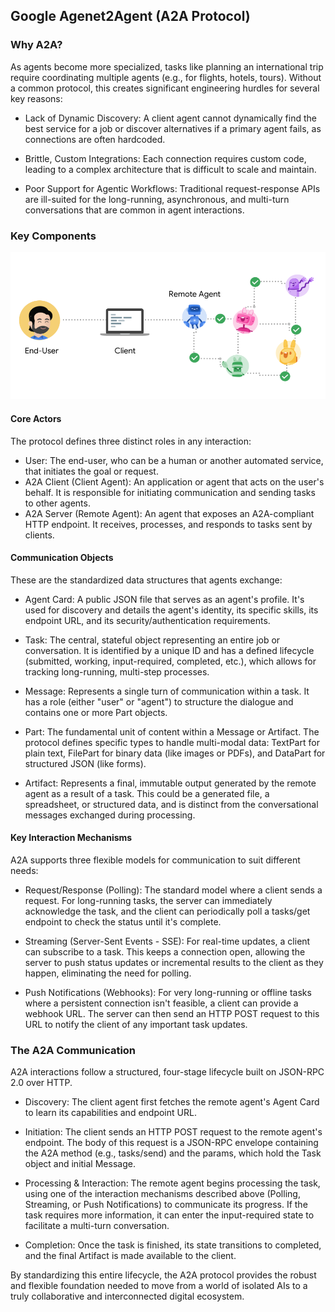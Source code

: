 ## Google Agenet2Agent (A2A Protocol)

### Why A2A?

As agents become more specialized, tasks like planning an international trip require coordinating multiple agents (e.g., for flights, hotels, tours). Without a common protocol, this creates significant engineering hurdles for several key reasons:

- Lack of Dynamic Discovery: A client agent cannot dynamically find the best service for a job or discover alternatives if a primary agent fails, as connections are often hardcoded.

- Brittle, Custom Integrations: Each connection requires custom code, leading to a complex architecture that is difficult to scale and maintain.

- Poor Support for Agentic Workflows: Traditional request-response APIs are ill-suited for the long-running, asynchronous, and multi-turn conversations that are common in agent interactions.

### Key Components

![Key Components](assets/a2a-actors.png)

#### Core Actors

The protocol defines three distinct roles in any interaction:

- User: The end-user, who can be a human or another automated service, that initiates the goal or request.
- A2A Client (Client Agent): An application or agent that acts on the user's behalf. It is responsible for initiating communication and sending tasks to other agents.
- A2A Server (Remote Agent): An agent that exposes an A2A-compliant HTTP endpoint. It receives, processes, and responds to tasks sent by clients.

#### Communication Objects

These are the standardized data structures that agents exchange:

- Agent Card: A public JSON file that serves as an agent's profile. It's used for discovery and details the agent's identity, its specific skills, its endpoint URL, and its security/authentication requirements.

- Task: The central, stateful object representing an entire job or conversation. It is identified by a unique ID and has a defined lifecycle (submitted, working, input-required, completed, etc.), which allows for tracking long-running, multi-step processes.

- Message: Represents a single turn of communication within a task. It has a role (either "user" or "agent") to structure the dialogue and contains one or more Part objects.

- Part: The fundamental unit of content within a Message or Artifact. The protocol defines specific types to handle multi-modal data: TextPart for plain text, FilePart for binary data (like images or PDFs), and DataPart for structured JSON (like forms).

- Artifact: Represents a final, immutable output generated by the remote agent as a result of a task. This could be a generated file, a spreadsheet, or structured data, and is distinct from the conversational messages exchanged during processing.

#### Key Interaction Mechanisms

A2A supports three flexible models for communication to suit different needs:

- Request/Response (Polling): The standard model where a client sends a request. For long-running tasks, the server can immediately acknowledge the task, and the client can periodically poll a tasks/get endpoint to check the status until it's complete.

- Streaming (Server-Sent Events - SSE): For real-time updates, a client can subscribe to a task. This keeps a connection open, allowing the server to push status updates or incremental results to the client as they happen, eliminating the need for polling.

- Push Notifications (Webhooks): For very long-running or offline tasks where a persistent connection isn't feasible, a client can provide a webhook URL. The server can then send an HTTP POST request to this URL to notify the client of any important task updates.


### The A2A Communication

A2A interactions follow a structured, four-stage lifecycle built on JSON-RPC 2.0 over HTTP.

- Discovery: The client agent first fetches the remote agent's Agent Card to learn its capabilities and endpoint URL.

- Initiation: The client sends an HTTP POST request to the remote agent's endpoint. The body of this request is a JSON-RPC envelope containing the A2A method (e.g., tasks/send) and the params, which hold the Task object and initial Message.

- Processing & Interaction: The remote agent begins processing the task, using one of the interaction mechanisms described above (Polling, Streaming, or Push Notifications) to communicate its progress. If the task requires more information, it can enter the input-required state to facilitate a multi-turn conversation.

- Completion: Once the task is finished, its state transitions to completed, and the final Artifact is made available to the client.

By standardizing this entire lifecycle, the A2A protocol provides the robust and flexible foundation needed to move from a world of isolated AIs to a truly collaborative and interconnected digital ecosystem.